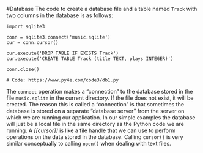 #Database 
The code to create a database file and a table named `Track` with two columns in the database is as follows:

```
import sqlite3

conn = sqlite3.connect('music.sqlite')
cur = conn.cursor()

cur.execute('DROP TABLE IF EXISTS Track')
cur.execute('CREATE TABLE Track (title TEXT, plays INTEGER)')

conn.close()

# Code: https://www.py4e.com/code3/db1.py
```

The `connect` operation makes a “connection” to the database stored in the file `music.sqlite` in the current directory. If the file does not exist, it will be created. The reason this is called a “connection” is that sometimes the database is stored on a separate “database server” from the server on which we are running our application. In our simple examples the database will just be a local file in the same directory as the Python code we are running.
A _[[cursor]]_ is like a file handle that we can use to perform operations on the data stored in the database. Calling `cursor()` is very similar conceptually to calling `open()` when dealing with text files.